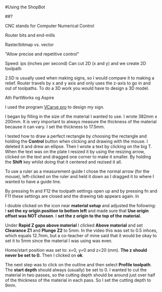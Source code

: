 
#Using the ShopBot

##?

CNC stands for Computer Numerical Control

Router bits and end-mills

Raster/bitmap vs. vector

"Allow precise and repetitive control"

Speed: ips (inches per second)
Can cut 2D (x and y) and we create 2D toolpath

2.5D is usually used when making signs, so I would compare it to making a relief. Router travels by x and y axis and only uses the z-axis to go in and out of toolpaths. To do a 3D work you would have to design a 3D model. 

Ath PartWorks og Aspire

I used the program [VCarve pro](https://www.markdownguide.org/basic-syntax/) to design my sign. 

I began by filling in the size of the material I wanted to use. I wrote 382mm x 200mm. It is very important to always measure the thickness of the material because it can vary. I set the thickness to 17.5mm.

I tested how to draw a perfect rectangle by choosing the rectangle and holding the **Control** button when clicking and drawing with the mouse. I deleted it and drew an ellipse. Then I wrote a text by clicking on the big T. When the text was on the plate I resized it by using the resizing arrow, clicked on the text and dragged one corner to make it smaller. By holding the **Shift** key whilst doing that it centered and rezised it all.

To use a ruler as a measurement guide I chose the normal arrow (for the mouse), left-clicked on the ruler and held it down as I dragged it to where I wanted to have a guide line. 

By pressing fn and F12 the toolpath settings open up and by pressing fn and F11 these settings are closed and the drawing tab appears again. In 

I double clicked on the icon near **material setup** and adjusted the following:
I **set the xy origin position to bottom left** and made sure that **Use origin offset was NOT chosen**. I **set the z origin to the top of the material.**

Under **Rapid Z gaps above material** I clicked **Above material** and set **Clearance Z1** and  **Plunge Z2** to 5mm. In the video this was set to 0.5 inhces, which equals 12.7mm, but a co-teacher of mine said that it would be okay to set it to 5mm since the material I was using was even. 

Home/start position was set to: x=0, y=0 and z=20 (mm). **The z should never be set to 0.**
Then I clicked on **ok**.

The next step was to click on the outline and then select **Profile toolpath**. The **start depth** should always (usually) be set to 0. I wanted to cut the material in two passes, so the cutting depth should be around just over half of the thickness of the material in each pass. So I set the cutting depth to 9mm.





